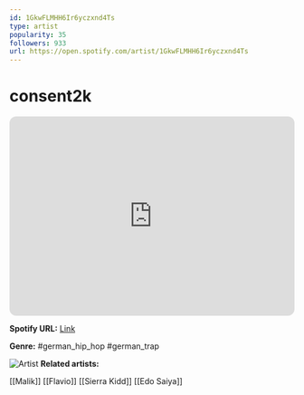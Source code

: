 ```yaml
---
id: 1GkwFLMHH6Ir6yczxnd4Ts
type: artist
popularity: 35
followers: 933
url: https://open.spotify.com/artist/1GkwFLMHH6Ir6yczxnd4Ts
---
```

# consent2k

<iframe style="border-radius:12px" src="https://open.spotify.com/embed/artist/1GkwFLMHH6Ir6yczxnd4Ts" width="100%" height="352" frameBorder="0" allowfullscreen="" allow="autoplay; clipboard-write; encrypted-media; fullscreen; picture-in-picture" loading="lazy"></iframe>

**Spotify URL:** [Link](https://open.spotify.com/artist/1GkwFLMHH6Ir6yczxnd4Ts)

**Genre:**  #german_hip_hop #german_trap

![Artist](https://i.scdn.co/image/ab6761610000e5eb1f782f86982cca833c528699)
**Related artists:**

[[Malik]]
[[Flavio]]
[[Sierra Kidd]]
[[Edo Saiya]]
